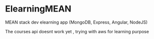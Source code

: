 # ElearningMEAN
MEAN stack dev elearning app (MongoDB, Express, Angular, NodeJS)

The courses api doesnt work yet , trying with aws for learning purpose
